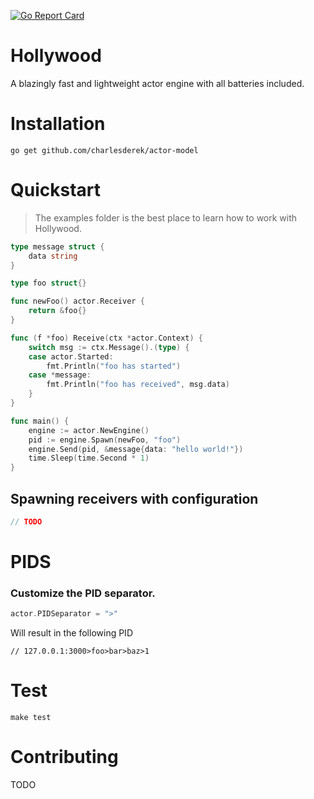 [![Go Report Card](https://goreportcard.com/badge/github.com/charlesderek/actor-model)](https://goreportcard.com/report/github.com/charlesderek/actor-model)

# Hollywood

A blazingly fast and lightweight actor engine with all batteries included.

# Installation

```
go get github.com/charlesderek/actor-model
```

# Quickstart

> The examples folder is the best place to learn how to work with Hollywood.

```Go
type message struct {
	data string
}

type foo struct{}

func newFoo() actor.Receiver {
	return &foo{}
}

func (f *foo) Receive(ctx *actor.Context) {
	switch msg := ctx.Message().(type) {
	case actor.Started:
		fmt.Println("foo has started")
	case *message:
		fmt.Println("foo has received", msg.data)
	}
}

func main() {
	engine := actor.NewEngine()
	pid := engine.Spawn(newFoo, "foo")
	engine.Send(pid, &message{data: "hello world!"})
	time.Sleep(time.Second * 1)
}
```

## Spawning receivers with configuration

```Go
// TODO
```

# PIDS

### Customize the PID separator.

```Go
actor.PIDSeparator = ">"
```

Will result in the following PID

```
// 127.0.0.1:3000>foo>bar>baz>1
```

# Test

```
make test
```

# Contributing

TODO
